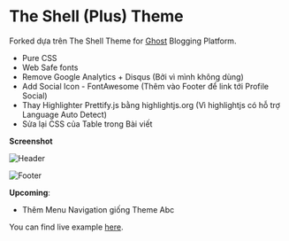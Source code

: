 # The Shell (Plus) Theme

Forked dựa trên The Shell Theme for [Ghost](http://github.com/tryghost/ghost/) Blogging Platform.

* Pure CSS
* Web Safe fonts
* Remove Google Analytics + Disqus (Bởi vì mình không dùng)
* Add Social Icon - FontAwesome (Thêm vào Footer để link tới Profile Social)
* Thay Highlighter Prettify.js bằng highlightjs.org (Vì highlightjs có hỗ trợ Language Auto Detect)
* Sửa lại CSS của Table trong Bài viết

**Screenshot**

![Header](http://i.imgur.com/emcFzHM.png)

![Footer](http://i.imgur.com/B7QELla.png)

**Upcoming**:

* Thêm Menu Navigation giống Theme Abc

You can find live example [here](http://notes.viphat.work/).



